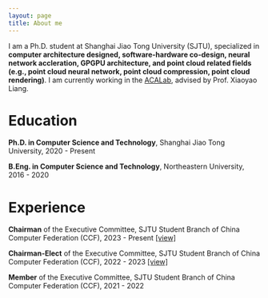 ```yaml
---
layout: page
title: About me
---
```


I am a Ph.D. student at Shanghai Jiao Tong University (SJTU), specialized in **computer architecture designed, software-hardware co-design, neural network accleration, GPGPU architecture, and point cloud related fields (e.g., point cloud neural network, point cloud compression, point cloud rendering)**. I am currently working in the [ACALab](https://acalab.sjtu.edu.cn/CN/Default.aspx), advised by Prof. Xiaoyao Liang.

# Education

**Ph.D. in Computer Science and Technology**, Shanghai Jiao Tong University, 2020 - Present

**B.Eng. in Computer Science and Technology**, Northeastern University, 2016 - 2020

# Experience

**Chairman** of the Executive Committee, SJTU Student Branch of China Computer Federation (CCF), 2023 - Present [[view]](https://www.ccf.org.cn/Chapters/Student_Chapters/SJTU/hyhdzxdt/2023-12-27/811146.shtml)

**Chairman-Elect** of the Executive Committee, SJTU Student Branch of China Computer Federation (CCF), 2022 - 2023 [[view]](https://www.ccf.org.cn/Chapters/Student_Chapters/SJTU/hyhdzxdt/2022-11-14/777306.shtml)

**Member** of the Executive Committee, SJTU Student Branch of China Computer Federation (CCF), 2021 - 2022